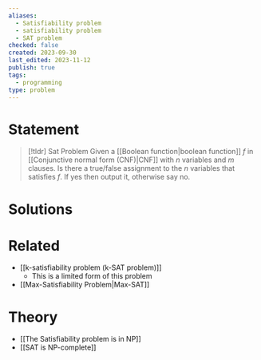 ```yaml
---
aliases:
  - Satisfiability problem
  - satisfiability problem
  - SAT problem
checked: false
created: 2023-09-30
last_edited: 2023-11-12
publish: true
tags:
  - programming
type: problem
---
```

# Statement

>[!tldr] Sat Problem
>Given a [[Boolean function|boolean function]] $f$ in [[Conjunctive normal form (CNF)|CNF]] with $n$ variables and $m$ clauses. Is there a true/false assignment to the $n$ variables that satisfies $f$. If yes then output it, otherwise say no.

# Solutions


# Related
- [[k-satisfiability problem (k-SAT problem)]]
	- This is a limited form of this problem
- [[Max-Satisfiability Problem|Max-SAT]]

# Theory

- [[The Satisfiability problem is in NP]]
- [[SAT is NP-complete]]
